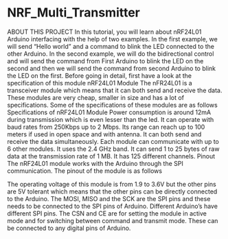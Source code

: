 # NRF_Multi_Transmitter

ABOUT THIS PROJECT
In this tutorial, you will learn about nRF24L01 Arduino interfacing with the help of two examples. In the first example, we will send “Hello world” and a command to blink the LED connected to the other Arduino. In the second example, we will do the bidirectional control and will send the command from First Arduino to blink the LED on the second and then we will send the command from second Arduino to blink the LED on the first.
Before going in detail, first have a look at the specification of this module
nRF24L01 Module
The nFR24L01 is a transceiver module which means that it can both send and receive the data.
These modules are very cheap, smaller in size and has a lot of specifications. Some of the specifications of these modules are as follows
Specifications of nRF24L01 Module
Power consumption is around 12mA during transmission which is even lesser than the led.
It can operate with baud rates from 250Kbps up to 2 Mbps.
Its range can reach up to 100 meters if used in open space and with antenna.
It can both send and receive the data simultaneously. 
Each module can communicate with up to 6 other modules. 
It uses the 2.4 GHz band.
It can send 1 to 25 bytes of raw data at the transmission rate of 1 MB.
It has 125 different channels.
Pinout
The nRF24L01 module works with the Arduino through the SPI communication. The pinout of the module is as follows

The operating voltage of this module is from 1.9 to 3.6V but the other pins are 5V tolerant which means that the other pins can be directly connected to the Arduino.
The MOSI, MISO and the SCK are the SPI pins and these needs to be connected to the SPI pins of Arduino. Different Arduino’s have different SPI pins.
The CSN and CE are for setting the module in active mode and for switching between command and transmit mode. These can be connected to any digital pins of Arduino.

